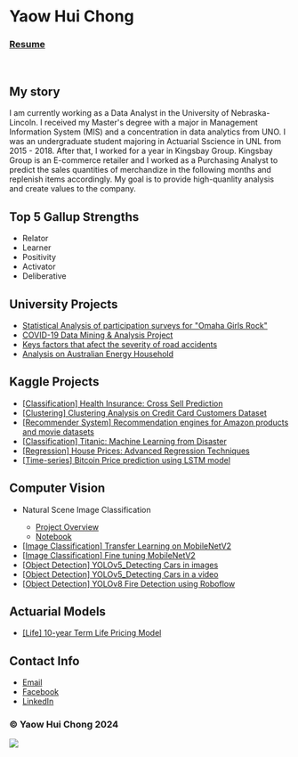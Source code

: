 <body>
<h1>Yaow Hui Chong</h1>

<h3><a href="Activity 2/Resume.pdf">Resume</a></h3>
	
<br>	
<h2>My story</h2>
<p>I am currently working as a Data Analyst in the University of Nebraska-Lincoln. I received my Master's degree with a major in Management Information System (MIS) and a concentration in data analytics from UNO. I was an undergraduate student majoring in Actuarial Sscience in UNL from 2015 - 2018. After that, I worked for a year in Kingsbay Group. Kingsbay Group is an E-commerce retailer and I worked as a Purchasing Analyst to predict the sales quantities of merchandize in the following months and replenish items accordingly. My goal is to provide high-quanlity analysis and create values to the company. </p>

<h2>Top 5 Gallup Strengths</h2>
	<ul class ="Unorder">
		<li> Relator </li>
		<li> Learner </li>
		<li> Positivity </li>
		<li> Activator </li>
		<li> Deliberative </li>
	</ul>

<h2>University Projects</h2>
	<ul class ="Unorder">
		<li><a href="Activity 2/ISQA 8156 Group project.pdf">Statistical Analysis of participation surveys for "Omaha Girls Rock"</a></li>
		<li><a href="Activity 2/ISQA 8700 Group Project.pdf">COVID-19 Data Mining & Analysis Project</a></li>
		<li><a href="Activity 2/ISQA8750 Individual Research.pdf">Keys factors that afect the severity of road accidents</a></li>
		<li><a href="Activity 2/sampleEnergyDoc.pdf">Analysis on Australian Energy Household</a></li>
	</ul>	
	
<h2>Kaggle Projects</h2>
	<ul class ="Unorder">
		<li><a href="https://github.com/ychong4/ychong4.github.io/tree/master/Activity%202/InsurancePrediction">[Classification] Health Insurance: Cross Sell Prediction</a></li>
		<li><a href="https://github.com/ychong4/ychong4.github.io/tree/master/Activity%202/Clustering">[Clustering] Clustering Analysis on Credit Card Customers Dataset</a></li>
		<li><a href="https://github.com/ychong4/ychong4.github.io/tree/master/Activity%202/Recommender%20System">[Recommender System] Recommendation engines for Amazon products and movie datasets</a></li>
		<li><a href="https://github.com/ychong4/ychong4.github.io/tree/master/Activity%202/Titanic">[Classification] Titanic: Machine Learning from Disaster</a></li>
		<li><a href="https://github.com/ychong4/ychong4.github.io/blob/master/Activity%202/HousePricePredict.ipynb">[Regression] House Prices: Advanced Regression Techniques</a></li>	
		<li><a href="https://github.com/ychong4/ychong4.github.io/blob/master/Activity%202/LSTM/BTCPricePrediction.md">[Time-series] Bitcoin Price prediction using LSTM model</a></li>	
	</ul>
	
	
<h2>Computer Vision</h2>
	<ul class ="Unorder">
		<li>Natural Scene Image Classification</li>
			<ul>
				<li><a href="https://github.com/ychong4/ychong4.github.io/tree/master/Activity%202/Intel%20Image%20Classification">Project Overview</a></li>
				<li><a href="https://github.com/ychong4/ychong4.github.io/blob/master/Activity%202/Intel_Image_Classification.ipynb">Notebook</a></li>
			</ul>
		<li><a href="https://github.com/ychong4/ychong4.github.io/blob/master/Activity%202/TransferLearning_MobileNet_v2.ipynb">[Image Classification] Transfer Learning on MobileNetV2</a></li>
		<li><a href="https://github.com/ychong4/ychong4.github.io/blob/master/Activity%202/FineTune_MobileNetV2.ipynb">[Image Classification] Fine tuning MobileNetV2</a></li>
		<li><a href="https://github.com/ychong4/ychong4.github.io/blob/master/Activity%202/yolov5.ipynb">[Object Detection] YOLOv5_Detecting Cars in images</a></li>
		<li><a href="https://github.com/ychong4/ychong4.github.io/blob/master/Activity%202/car.mp4">[Object Detection] YOLOv5_Detecting Cars in a video</a></li>
		<li><a href="https://github.com/ychong4/ychong4.github.io/tree/master/Activity%202/FireDetectionRobflow">[Object Detection] YOLOv8 Fire Detection using Roboflow</a></li>
	</ul>

<h2>Actuarial Models</h2>
	<ul class ="Unorder">
		<li><a href="https://github.com/ychong4/ychong4.github.io/blob/master/Activity%202/Actuarial%20Model/TermLifeInsurancePricing.xlsm">[Life] 10-year Term Life Pricing Model</a></li>
	</ul>
	
	
<h2>Contact Info</h2>
	<ul>
		<li><a href="mailto:ychong@unomaha.com">Email</a></li>
              	<li><a href="https://www.facebook.com/chong.terry.31">Facebook</a></li>
                <li><a href="https://www.linkedin.com/in/yaow-hui-chong/">LinkedIn</a></li>	
	</ul>
<h3>&copy; Yaow Hui Chong 2024 </h3>

</body>

[![](https://ga-beacon.appspot.com/G-M688YC0MBN/ychong4/index?pixel)](https://ychong4.github.io)
